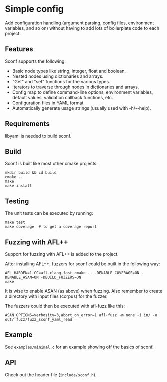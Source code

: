 # Simple config

Add configuration handling (argument parsing, config files, environment
variables, and so on) without having to add lots of boilerplate code to each
project.

## Features

Sconf supports the following:

* Basic node types like string, integer, float and boolean.
* Nested nodes using dictionaries and arrays.
* "Get" and "set" functions for the various types.
* Iterators to traverse through nodes in dictionaries and arrays.
* Config map to define command-line options, environment variables,
  default values, validation callback functions, etc.
* Configuration files in YAML format.
* Automatically generate usage strings (usually used with -h/--help).

## Requirements

libyaml is needed to build sconf.

## Build

Sconf is built like most other cmake projects:

```
mkdir build && cd build
cmake ..
make
make install
```

## Testing

The unit tests can be executed by running:

```
make test
make coverage  # to get a coverage report
```

## Fuzzing with AFL++

Support for fuzzing with AFL++ is added to the project.

After installing AFL++, fuzzers for sconf could be built in the following
way:

```
AFL_HARDEN=1 CC=afl-clang-fast cmake .. -DENABLE_COVERAGE=ON -DENABLE_ASAN=ON -DBUILD_FUZZERS=ON
make
```

It is wise to enable ASAN (as above) when fuzzing. Also remember to create
a directory with input files (corpus) for the fuzzer.

The fuzzers could then be executed with afl-fuzz like this:

```
ASAN_OPTIONS=verbosity=3,abort_on_error=1 afl-fuzz -m none -i in/ -o out/ fuzz/fuzz_sconf_yaml_read
```

## Example

See `examples/minimal.c` for an example showing off the basics of sconf.

## API

Check out the header file (`include/sconf.h`).
